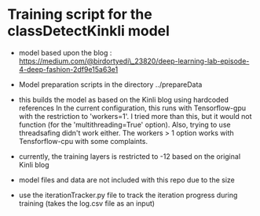 # Training script for the classDetectKinkli model
- model based upon the blog :
https://medium.com/@birdortyedi\_23820/deep-learning-lab-episode-4-deep-fashion-2df9e15a63e1

- Model preparation scripts in the directory ../prepareData

- this builds the model as based on the Kinli blog using hardcoded references
  In the current configuration, this runs with Tensorflow-gpu with the restriction to 'workers=1'. I tried more than this, but it would not function (for the 'multithreading=True' option).  Also, trying to use threadsafing didn't work either.  The workers > 1 option works with Tensforflow-cpu with some complaints.

- currently, the training layers is restricted to -12 based on the original Kinli blog
- model files and data are not included with this repo due to the size

- use the iterationTracker.py file to track the iteration progress during training (takes the log.csv file as an input)



